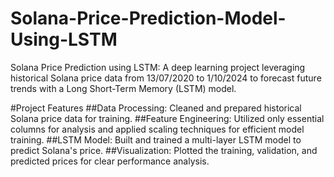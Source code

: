 # Solana-Price-Prediction-Model-Using-LSTM
Solana Price Prediction using LSTM: A deep learning project leveraging historical Solana price data from 13/07/2020 to 1/10/2024 to forecast future trends with a Long Short-Term Memory (LSTM) model.

#Project Features
##Data Processing: Cleaned and prepared historical Solana price data for training.
##Feature Engineering: Utilized only essential columns for analysis and applied scaling techniques for efficient model training.
##LSTM Model: Built and trained a multi-layer LSTM model to predict Solana's price.
##Visualization: Plotted the training, validation, and predicted prices for clear performance analysis.
